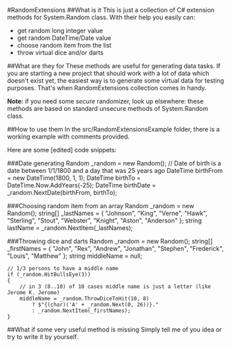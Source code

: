 <!--
  Title: Random Extensions
  Description: A collection of C# extension methods for System.Random class that helps to get random long integers, random dates, random list/array items, and to make random decisions when generating test data.
  Author: igor-krein
  -->
#RandomExtensions
##What is it
This is just a collection of C# extension methods for System.Random class. With their help you easily can:
- get random long integer value
- get random DateTime/Date value
- choose random item from the list
- throw virtual dice and/or darts

##What are they for
These methods are useful for generating data tasks. If you are starting a new project that should work with a lot of data which doesn't exist yet, the easiest way is to generate some virtual data for testing purposes. That's when RandomExtensions collection comes in handy.

**Note:** if you need some *secure* randomizer, look up elsewhere: these methods are based on standard unsecure methods of System.Random class.

##How to use them
In the src/RandomExtensionsExample folder, there is a working example with comments provided.

Here are some [edited] code snippets:

###Date generating
    Random _random = new Random();
    // Date of birth is a date between 1/1/1800 and a day that was 25 years ago
    DateTime birthFrom = new DateTime(1800, 1, 1);
    DateTime birthTo = DateTime.Now.AddYears(-25);
    DateTime birthDate = _random.NextDate(birthFrom, birthTo);

###Choosing random item from an array
    Random _random = new Random();
    string[] _lastNames = { "Johnson", "King", "Verne", "Hawk", "Sterling", "Stout", "Webster", "Knight", "Aston", "Anderson" };
    string lastName = _random.NextItem(_lastNames);

###Throwing dice and darts
    Random _random = new Random();
    string[] _firstNames = { "John", "Rex", "Andrew", "Jonathan", "Stephen", "Frederick", "Louis", "Matthew" };
    string middleName = null;

    // 1/3 persons to have a middle name
    if (_random.HitBullsEye(3))
    {
        // in 3 (8..10) of 10 cases middle name is just a letter (like Jerome K. Jerome)
        middleName = _random.ThrowDiceToHit(10, 8)
            ? $"{(char)('A' + _random.Next(0, 26))}."
            : _random.NextItem(_firstNames);
    }

##What if some very useful method is missing
Simply tell me of you idea or try to write it by yourself.
